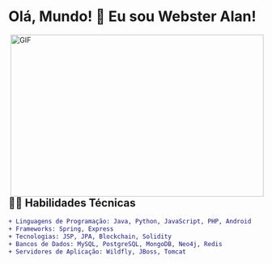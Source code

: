 # Olá, Mundo! 👋 Eu sou Webster Alan!

<img align="right" alt="GIF" src="https://media.giphy.com/media/SWoSkN6DxTszqIKEqv/giphy.gif" width="500" height="320" />

## 👨‍💻 Habilidades Técnicas
```diff
+ Linguagens de Programação: Java, Python, JavaScript, PHP, Android
+ Frameworks: Spring, Express
+ Tecnologias: JSP, JPA, Blockchain, Solidity
+ Bancos de Dados: MySQL, PostgreSQL, MongoDB, Neo4j, Redis
+ Servidores de Aplicação: Wildfly, JBoss, Tomcat
